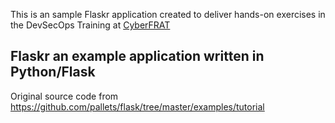 This is an sample Flaskr application created to deliver hands-on exercises in the DevSecOps Training at [CyberFRAT](https://cyberfrat.com/event/devsecops/)

## Flaskr an example application written in Python/Flask

Original source code from https://github.com/pallets/flask/tree/master/examples/tutorial